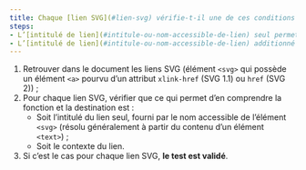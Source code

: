 ```yaml
---
title: Chaque [lien SVG](#lien-svg) vérifie-t-il une de ces conditions (hors cas particuliers) ?
steps:
- L’[intitulé de lien](#intitule-ou-nom-accessible-de-lien) seul permet d’en comprendre la fonction et la destination ;
- L’[intitulé de lien](#intitule-ou-nom-accessible-de-lien) additionné au [contexte du lien](#contexte-du-lien) permet d’en comprendre la fonction et la destination.
---
```


1. Retrouver dans le document les liens SVG (élément `<svg>` qui possède un élément `<a>` pourvu d’un attribut `xlink-href` (SVG 1.1) ou `href` (SVG 2)) ;
2. Pour chaque lien SVG, vérifier que ce qui permet d’en comprendre la fonction et la destination est :
      * Soit l’intitulé du lien seul, fourni par le nom accessible de l’élément `<svg>` (résolu généralement à partir du contenu d’un élément `<text>`) ;
      * Soit le contexte du lien.
3. Si c’est le cas pour chaque lien SVG, **le test est validé**.
